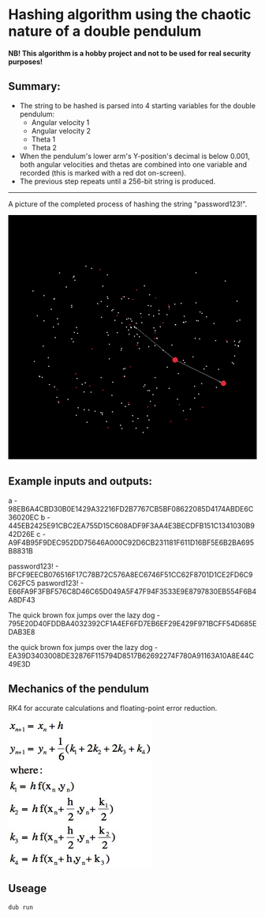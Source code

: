 # Hashing algorithm using the chaotic nature of a double pendulum

**NB! This algorithm is a hobby project and not to be used for real security purposes!**

## Summary:
* The string to be hashed is parsed into 4 starting variables for the double pendulum:
    - Angular velocity 1
    - Angular velocity 2
    - Theta 1
    - Theta 2
* When the pendulum's lower arm's Y-position's decimal is below 0.001, both angular velocities and thetas are combined into one variable and recorded (this is marked with a red dot on-screen).
* The previous step repeats until a 256-bit string is produced.

---

A picture of the completed process of hashing the string "password123!".

![alt text](password123!.png "picture of password123!")

Example inputs and outputs:
---
a - 98EB6A4CBD30B0E1429A32216FD2B7767CB5BF08622085D4174ABDE6C36020EC
b - 445EB2425E91CBC2EA755D15C608ADF9F3AA4E3BECDFB151C1341030B942D26E
c - A9F4B95F9DEC952DD75646A000C92D6CB231181F611D16BF5E6B2BA695B8831B

password123! - BFCF9EECB076516F17C78B72C576A8EC6746F51CC62F8701D1CE2FD6C9C62FC5
pasword123! - E66FA9F3FBF576C8D46C65D049A5F47F94F3533E9E8797830EB554F6B4A8DF43

The quick brown fox jumps over the lazy dog - 795E20D40FDDBA4032392CF1A4EF6FD7EB6EF29E429F971BCFF54D685EDAB3E8

the quick brown fox jumps over the lazy dog - EA39D3403008DE32876F115794D8517B62692274F780A91163A10A8E44C49E3D




## Mechanics of the pendulum

RK4 for accurate calculations and floating-point error reduction.

<img alt="pilt" src="rk4.jpg">

## Useage
```sh
dub run
```